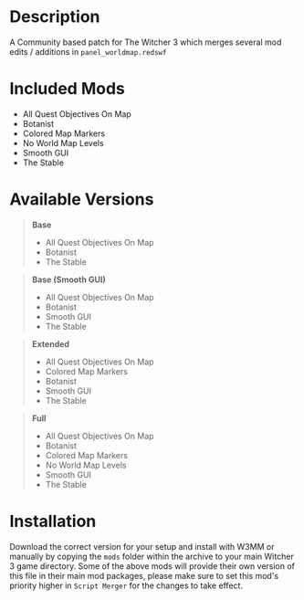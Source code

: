 # Description
A Community based patch for The Witcher 3 which merges several mod edits / additions in `panel_worldmap.redswf`

# Included Mods
- All Quest Objectives On Map
- Botanist
- Colored Map Markers
- No World Map Levels
- Smooth GUI
- The Stable

# Available Versions
  >**Base**
  > - All Quest Objectives On Map
  > - Botanist
  > - The Stable
  
  >**Base (Smooth GUI)**
  > - All Quest Objectives On Map
  > - Botanist
  > - Smooth GUI
  > - The Stable
  
  >**Extended**
  > - All Quest Objectives On Map
  > - Colored Map Markers
  > - Botanist
  > - Smooth GUI
  > - The Stable

  >**Full**
  > - All Quest Objectives On Map
  > - Botanist
  > - Colored Map Markers
  > - No World Map Levels
  > - Smooth GUI
  > - The Stable

# Installation
Download the correct version for your setup and install with W3MM or manually by copying the `mods` folder within the archive to your main Witcher 3 game directory.
Some of the above mods will provide their own version of this file in their main mod packages, please make sure to set this mod's priority higher in `Script Merger` for the changes to take effect.
